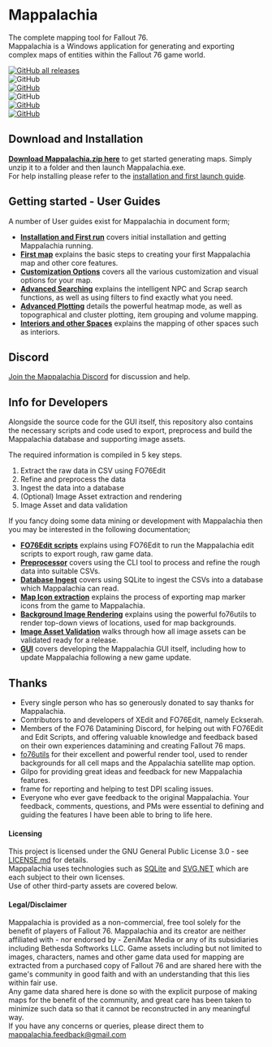 # Mappalachia

The complete mapping tool for Fallout 76.<br/>
Mappalachia is a Windows application for generating and exporting complex maps of entities within the Fallout 76 game world.

[![GitHub all releases](https://img.shields.io/github/downloads/AHeroicLlama/Mappalachia/total)](https://github.com/AHeroicLlama/Mappalachia/releases/latest)<br>
![GitHub](https://img.shields.io/github/last-commit/AHeroicLlama/Mappalachia)<br/>
[![GitHub](https://img.shields.io/github/v/release/aheroicllama/mappalachia)](https://github.com/AHeroicLlama/Mappalachia/releases/latest)<br/>
![GitHub](https://img.shields.io/badge/game%20version-1.7.0.22-green)<br/>
[![GitHub](https://img.shields.io/discord/1029499482028646400?label=Discord&logo=Discord)](https://discord.gg/Z2GMpm6rad)<br/>
[![GitHub](https://img.shields.io/github/license/AHeroicLlama/Mappalachia)](LICENSE.md)

## Download and Installation

[__Download Mappalachia.zip here__](https://github.com/AHeroicLlama/Mappalachia/releases/latest) to get started generating maps. Simply unzip it to a folder and then launch Mappalachia.exe.<br/>
For help installing please refer to the [installation and first launch guide](User_Guides/Installation_and_first_run.md).<br/>

## Getting started - User Guides

A number of User guides exist for Mappalachia in document form;<br/>

* [**Installation and First run**](User_Guides/Installation_and_first_run.md) covers initial installation and getting Mappalachia running.
* [**First map**](User_Guides/First_map.md) explains the basic steps to creating your first Mappalachia map and other core features.
* [**Customization Options**](User_Guides/Customization.md) covers all the various customization and visual options for your map.
* [**Advanced Searching**](User_Guides/Advanced_searching.md) explains the intelligent NPC and Scrap search functions, as well as using filters to find exactly what you need.
* [**Advanced Plotting**](User_Guides/Advanced_plotting.md) details the powerful heatmap mode, as well as topographical and cluster plotting, item grouping and volume mapping.
* [**Interiors and other Spaces**](User_Guides/Choosing_spaces.md) explains the mapping of other spaces such as interiors.

## Discord
[Join the Mappalachia Discord](https://discord.gg/Z2GMpm6rad) for discussion and help.

## Info for Developers

Alongside the source code for the GUI itself, this repository also contains the necessary scripts and code used to export, preprocess and build the Mappalachia database and supporting image assets.

The required information is compiled in 5 key steps.
1. Extract the raw data in CSV using FO76Edit
2. Refine and preprocess the data
3. Ingest the data into a database
4. (Optional) Image Asset extraction and rendering
5. Image Asset and data validation

If you fancy doing some data mining or development with Mappalachia then you may be interested in the following documentation;

* [**FO76Edit scripts**](Developer_Guides/EditScripts.md) explains using FO76Edit to run the Mappalachia edit scripts to export rough, raw game data.
* [**Preprocessor**](Developer_Guides/Preprocessor.md) covers using the CLI tool to process and refine the rough data into suitable CSVs.
* [**Database Ingest**](Developer_Guides/Ingest.md) covers using SQLite to ingest the CSVs into a database which Mappalachia can read.
* [**Map Icon extraction**](Developer_Guides/IconExtraction.md) explains the process of exporting map marker icons from the game to Mappalachia.
* [**Background Image Rendering**](Developer_Guides/BackgroundRendering.md) explains using the powerful fo76utils to render top-down views of locations, used for map backgrounds.
* [**Image Asset Validation**](Developer_Guides/ImageAssetValidation.md) walks through how all image assets can be validated ready for a release.
* [**GUI**](Developer_Guides/GUI.md) covers developing the Mappalachia GUI itself, including how to update Mappalachia following a new game update.


## Thanks

* Every single person who has so generously donated to say thanks for Mappalachia.
* Contributors to and developers of XEdit and FO76Edit, namely Eckserah.
* Members of the FO76 Datamining Discord, for helping out with FO76Edit and Edit Scripts, and offering valuable knowledge and feedback based on their own experiences datamining and creating Fallout 76 maps.
* [fo76utils](https://github.com/fo76utils) for their excellent and powerful render tool, used to render backgrounds for all cell maps and the Appalachia satellite map option.
* Gilpo for providing great ideas and feedback for new Mappalachia features.
* frame for reporting and helping to test DPI scaling issues.
* Everyone who ever gave feedback to the original Mappalachia. Your feedback, comments, questions, and PMs were essential to defining and guiding the features I have been able to bring to life here.

#### Licensing

This project is licensed under the GNU General Public License 3.0 - see [LICENSE.md](LICENSE.md) for details.<br/>
Mappalachia uses technologies such as [SQLite](https://www.sqlite.org/index.html) and [SVG.NET](https://github.com/svg-net/SVG) which are each subject to their own licenses.<br/>
Use of other third-party assets are covered below.

#### Legal/Disclaimer

Mappalachia is provided as a non-commercial, free tool solely for the benefit of players of Fallout 76. Mappalachia and its creator are neither affiliated with - nor endorsed by - ZeniMax Media or any of its subsidiaries including Bethesda Softworks LLC. Game assets including but not limited to images, characters, names and other game data used for mapping are extracted from a purchased copy of Fallout 76 and are shared here with the game's community in good faith and with an understanding that this lies within fair use.<br/>
Any game data shared here is done so with the explicit purpose of making maps for the benefit of the community, and great care has been taken to minimize such data so that it cannot be reconstructed in any meaningful way.<br/>
If you have any concerns or queries, please direct them to mappalachia.feedback@gmail.com
